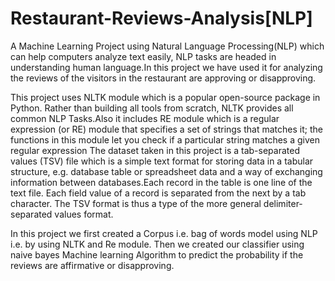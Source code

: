 # Restaurant-Reviews-Analysis[NLP]
A Machine Learning Project using Natural Language Processing(NLP) which can help computers analyze text easily, NLP tasks are headed in understanding human language.In this project we have used it for analyzing the reviews of the visitors in the restaurant are approving or disapproving.

This project uses NLTK module which is a popular open-source package in Python. Rather than building all tools from scratch, NLTK provides all common NLP Tasks.Also it includes RE module which is a regular expression (or RE) module that specifies a set of strings that matches it; the functions in this module let you check if a particular string matches a given regular expression 
The dataset taken in this project is a tab-separated values (TSV) file which is a simple text format for storing data in a tabular structure, e.g. database table or spreadsheet data and a way of exchanging information between databases.Each record in the table is one line of the text file. Each field value of a record is separated from the next by a tab character. The TSV format is thus a type of the more general delimiter-separated values format.

In this project we first created a Corpus i.e. bag of words model using NLP i.e. by using NLTK and Re module. Then we created our classifier using naive bayes Machine learning Algorithm to predict the probability if the reviews are affirmative or disapproving.
